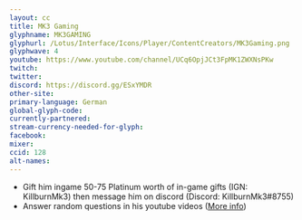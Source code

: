 ```yaml
---
layout: cc
title: MK3 Gaming
glyphname: MK3GAMING
glyphurl: /Lotus/Interface/Icons/Player/ContentCreators/MK3Gaming.png
glyphwave: 4
youtube: https://www.youtube.com/channel/UCq6OpjJCt3FpMK1ZWXNsPKw
twitch:
twitter:
discord: https://discord.gg/ESxYMDR
other-site:
primary-language: German
global-glyph-code:
currently-partnered:
stream-currency-needed-for-glyph:
facebook:
mixer:
ccid: 128
alt-names:
---
```

* Gift him ingame 50-75 Platinum worth of in-game gifts (IGN: KillburnMk3) then message him on discord (Discord: KillburnMk3#8755)
* Answer random questions in his youtube videos ([More info](https://youtu.be/J94I31BglU4))
